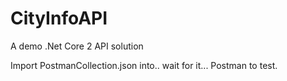 # CityInfoAPI
A demo .Net Core 2 API solution

Import PostmanCollection.json into.. wait for it... Postman to test.